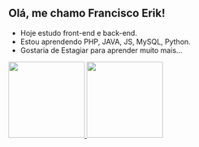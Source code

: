 ## Olá, me chamo Francisco Erik! 

- Hoje estudo front-end e back-end.
- Estou aprendendo PHP, JAVA, JS, MySQL, Python.
- Gostaria de Estagiar para aprender muito mais...

<div>
  <a href="https://github.com/Kenshi-Sama">
  <img height="150em" src="https://github-readme-stats.vercel.app/api?username=Kenshi-Sama&show_icons=true&theme=lite&include_all_commits=true&count_private=true"/>
  <img height="150em" src="https://github-readme-stats.vercel.app/api/top-langs/?username=Kenshi-Sama&layout=compact&langs_count=7&theme=lite"/>
</div>

